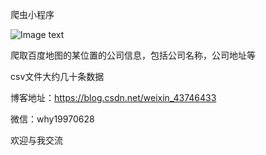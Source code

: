 ﻿爬虫小程序

![Image text](https://github.com/why19970628/Python_Crawler/tree/master/Baidu_Address/image/smaple.PNG)


爬取百度地图的某位置的公司信息，包括公司名称，公司地址等

csv文件大约几十条数据

博客地址：https://blog.csdn.net/weixin_43746433

微信：why19970628

欢迎与我交流
